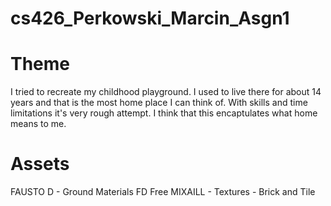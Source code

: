 # cs426_Perkowski_Marcin_Asgn1

# Theme
I tried to recreate my childhood playground. I used to live there for about 14 years and that is the most home place I can think of. With skills and time limitations it's very rough attempt. I think that this encaptulates what home means to me.

# Assets
FAUSTO D - Ground Materials FD Free
MIXAILL - Textures - Brick and Tile
